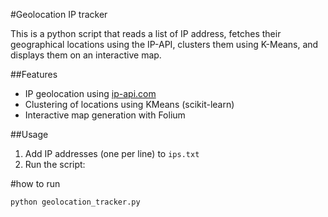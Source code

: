 #Geolocation IP tracker

This is a python script that reads a list of IP address, fetches their geographical locations using the IP-API, clusters them using K-Means, and displays them on an interactive map.

##Features 
- IP geolocation using [ip-api.com](http://ip-api.com)
- Clustering of locations using KMeans (scikit-learn)
- Interactive map generation with Folium

##Usage
1. Add IP addresses (one per line) to `ips.txt`
2. Run the script:


#how to run
```bash
python geolocation_tracker.py